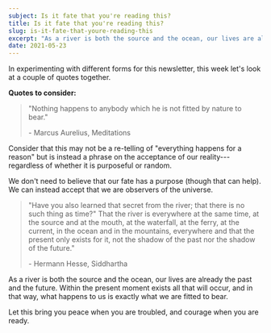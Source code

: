 ```yaml
---
subject: Is it fate that you're reading this?
title: Is it fate that you're reading this?
slug: is-it-fate-that-youre-reading-this
excerpt: "As a river is both the source and the ocean, our lives are already the past and the future. Within the present moment exists all that will occur, and in that way, what happens to us is exactly what we are fitted to bear."
date: 2021-05-23
---
```


In experimenting with different forms for this newsletter, this week let's look at a couple of quotes together.

**Quotes to consider:**

> "Nothing happens to anybody which he is not fitted by nature to bear."
>
> \- Marcus Aurelius, Meditations

Consider that this may not be a re-telling of "everything happens for a reason" but is instead a phrase on the acceptance of our reality---regardless of whether it is purposeful or random.

We don't need to believe that our fate has a purpose (though that can help). We can instead accept that we are observers of the universe.

> "Have you also learned that secret from the river; that there is no such thing as time?" That the river is everywhere at the same time, at the source and at the mouth, at the waterfall, at the ferry, at the current, in the ocean and in the mountains, everywhere and that the present only exists for it, not the shadow of the past nor the shadow of the future."
>
> \- Hermann Hesse, Siddhartha

As a river is both the source and the ocean, our lives are already the past and the future. Within the present moment exists all that will occur, and in that way, what happens to us is exactly what we are fitted to bear.

Let this bring you peace when you are troubled, and courage when you are ready.

<!-- --- -->

<!-- **Recent Posts:** -->

<!-- - [There Are No Shortcuts](https://www.connorjrobbins.com/blog/there-are-no-shortcuts)   -->
<!-- "Do the work. There is no substitute." -->
<!-- - [Have a Portfolio](https://www.connorjrobbins.com/blog/have-a-portfolio)   -->
<!-- "The only thing worse than getting caught red-handed is getting caught empty-handed." -->

<!-- --- -->

<!-- P.S. If you want to start a conversation about any of these topics, feel free to reply to this email directly. Your response will land in my inbox. -->

<!-- --- -->
